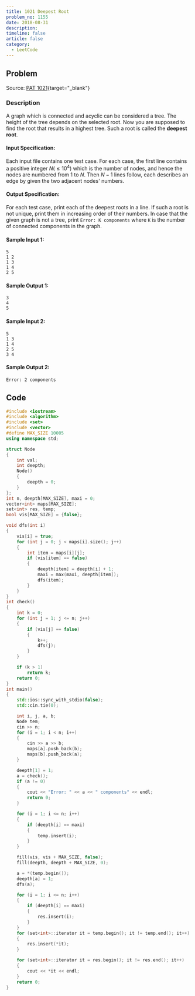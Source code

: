 ```yaml
---
title: 1021 Deepest Root
problem_no: 1155
date: 2018-08-31
description: 
timeline: false
article: false
category:
  - LeetCode
---
```


<!--more-->

## Problem

Source: [PAT 1021](https://pintia.cn/problem-sets/994805342720868352/exam/problems/994805482919673856){target="_blank"}

### Description

A graph which is connected and acyclic can be considered a tree. The height of the tree depends on the selected root. Now you are supposed to find the root that results in a highest tree. Such a root is called the **deepest root**.

#### Input Specification:

Each input file contains one test case. For each case, the first line contains a positive integer $N (≤10^4)$ which is the number of nodes, and hence the nodes are numbered from 1 to $N$. Then $N−1$ lines follow, each describes an edge by given the two adjacent nodes' numbers.

#### Output Specification:

For each test case, print each of the deepest roots in a line. If such a root is not unique, print them in increasing order of their numbers. In case that the given graph is not a tree, print `Error: K components` where `K` is the number of connected components in the graph.

#### Sample Input 1:

```
5
1 2
1 3
1 4
2 5
```

#### Sample Output 1:

```
3
4
5
```

#### Sample Input 2:

```
5
1 3
1 4
2 5
3 4
```

#### Sample Output 2:

```
Error: 2 components
```

## Code




```cpp
#include <iostream>
#include <algorithm>
#include <set>
#include <vector>
#define MAX_SIZE 10005
using namespace std;

struct Node
{
    int val;
    int deepth;
    Node()
    {
        deepth = 0;
    }
};
int n, deepth[MAX_SIZE], maxi = 0;
vector<int> maps[MAX_SIZE];
set<int> res, temp;
bool vis[MAX_SIZE] = {false};

void dfs(int i)
{
    vis[i] = true;
    for (int j = 0; j < maps[i].size(); j++)
    {
        int item = maps[i][j];
        if (vis[item] == false)
        {
            deepth[item] = deepth[i] + 1;
            maxi = max(maxi, deepth[item]);
            dfs(item);
        }
    }
}
int check()
{
    int k = 0;
    for (int j = 1; j <= n; j++)
    {
        if (vis[j] == false)
        {
            k++;
            dfs(j);
        }
    }

    if (k > 1)
        return k;
    return 0;
}
int main()
{
    std::ios::sync_with_stdio(false);
    std::cin.tie(0);

    int i, j, a, b;
    Node tem;
    cin >> n;
    for (i = 1; i < n; i++)
    {
        cin >> a >> b;
        maps[a].push_back(b);
        maps[b].push_back(a);
    }

    deepth[1] = 1;
    a = check();
    if (a != 0)
    {
        cout << "Error: " << a << " components" << endl;
        return 0;
    }

    for (i = 1; i <= n; i++)
    {
        if (deepth[i] == maxi)
        {
            temp.insert(i);
        }
    }

    fill(vis, vis + MAX_SIZE, false);
    fill(deepth, deepth + MAX_SIZE, 0);

    a = *(temp.begin());
    deepth[a] = 1;
    dfs(a);

    for (i = 1; i <= n; i++)
    {
        if (deepth[i] == maxi)
        {
            res.insert(i);
        }
    }
    for (set<int>::iterator it = temp.begin(); it != temp.end(); it++)
    {
        res.insert(*it);
    }

    for (set<int>::iterator it = res.begin(); it != res.end(); it++)
    {
        cout << *it << endl;
    }
    return 0;
}
```
